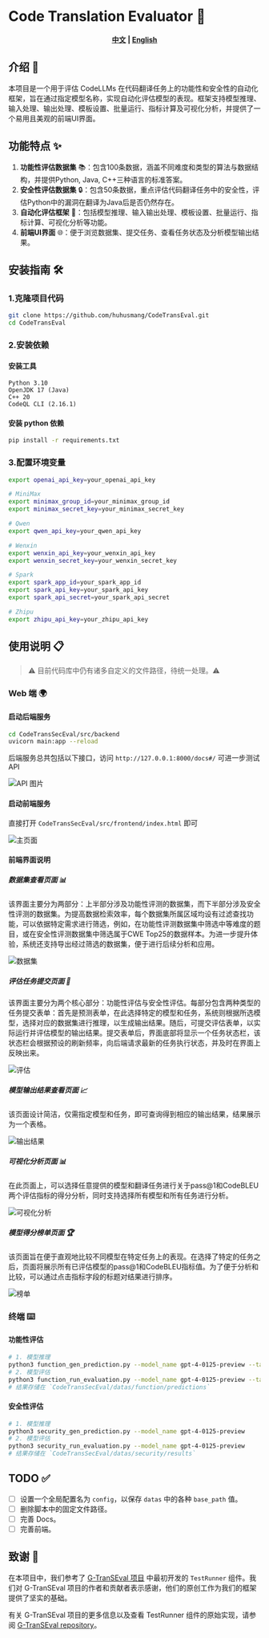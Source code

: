# Code Translation Evaluator 🚀

<p align="center">
<b><a href="#1克隆项目代码">中文</a></b>
<b> | </b>
  <b><a href="README_EN.md">English</a></b>
</p>
                                                                 
## 介绍 📖
本项目是一个用于评估 CodeLLMs 在代码翻译任务上的功能性和安全性的自动化框架，旨在通过指定模型名称，实现自动化评估模型的表现。框架支持模型推理、输入处理、输出处理、模板设置、批量运行、指标计算及可视化分析，并提供了一个易用且美观的前端UI界面。

## 功能特点 ✨

1. **功能性评估数据集** 📚：包含100条数据，涵盖不同难度和类型的算法与数据结构，并提供Python, Java, C++三种语言的标准答案。
2. **安全性评估数据集** 🔒：包含50条数据，重点评估代码翻译任务中的安全性，评估Python中的漏洞在翻译为Java后是否仍然存在。
3. **自动化评估框架** 🤖：包括模型推理、输入输出处理、模板设置、批量运行、指标计算、可视化分析等功能。
4. **前端UI界面** 🌐：便于浏览数据集、提交任务、查看任务状态及分析模型输出结果。

## 安装指南 🛠️

### 1.克隆项目代码
```bash
git clone https://github.com/huhusmang/CodeTransEval.git
cd CodeTransEval
```

### 2.安装依赖
#### 安装工具
```
Python 3.10
OpenJDK 17 (Java)
C++ 20
CodeQL CLI (2.16.1)
```

#### 安装 python 依赖
```bash
pip install -r requirements.txt
```

### 3.配置环境变量
```bash
export openai_api_key=your_openai_api_key

# MiniMax
export minimax_group_id=your_minimax_group_id
export minimax_secret_key=your_minimax_secret_key

# Qwen
export qwen_api_key=your_qwen_api_key

# Wenxin
export wenxin_api_key=your_wenxin_api_key
export wenxin_secret_key=your_wenxin_secret_key

# Spark
export spark_app_id=your_spark_app_id
export spark_api_key=your_spark_api_key
export spark_api_secret=your_spark_api_secret

# Zhipu
export zhipu_api_key=your_zhipu_api_key
```

## 使用说明 📋
> ⚠️ 目前代码库中仍有诸多自定义的文件路径，待统一处理。⚠️ 

### Web 端 🌍
#### 启动后端服务
```bash
cd CodeTransSecEval/src/backend
uvicorn main:app --reload
```
后端服务总共包括以下接口，访问 `http://127.0.0.1:8000/docs#/` 可进一步测试 API

![API 图片](images/API.png)

#### 启动前端服务
直接打开 `CodeTransSecEval/src/frontend/index.html` 即可

![主页面](images/Home.png)

#### 前端界面说明
##### 数据集查看页面 📊
该界面主要分为两部分：上半部分涉及功能性评测的数据集，而下半部分涉及安全性评测的数据集。为提高数据检索效率，每个数据集所属区域均设有过滤查找功能，可以依据特定需求进行筛选，例如，在功能性评测数据集中筛选中等难度的题目，或在安全性评测数据集中筛选属于CWE Top25的数据样本。为进一步提升体验，系统还支持导出经过筛选的数据集，便于进行后续分析和应用。

![数据集](images/Datasets.png)

##### 评估任务提交页面 📝
该界面主要分为两个核心部分：功能性评估与安全性评估。每部分包含两种类型的任务提交表单：首先是预测表单，在此选择特定的模型和任务，系统则根据所选模型，选择对应的数据集进行推理，以生成输出结果。随后，可提交评估表单，以实际运行并评估模型的输出结果。提交表单后，界面底部将显示一个任务状态栏，该状态栏会根据预设的刷新频率，向后端请求最新的任务执行状态，并及时在界面上反映出来。

![评估](images/Evaluate.png)

##### 模型输出结果查看页面 📈
该页面设计简洁，仅需指定模型和任务，即可查询得到相应的输出结果，结果展示为一个表格。

![输出结果](images/Output.png)

##### 可视化分析页面 📊
在此页面上，可以选择任意提供的模型和翻译任务进行关于pass@1和CodeBLEU两个评估指标的得分分析，同时支持选择所有模型和所有任务进行分析。

![可视化分析](images/Analyze.png)

##### 模型得分榜单页面 🏆
该页面旨在便于直观地比较不同模型在特定任务上的表现。在选择了特定的任务之后，页面将展示所有已评估模型的pass@1和CodeBLEU指标值。为了便于分析和比较，可以通过点击指标字段的标题对结果进行排序。

![榜单](images/LeaderBoard.png)

### 终端 ⌨️
#### 功能性评估
```bash
# 1. 模型推理
python3 function_gen_prediction.py --model_name gpt-4-0125-preview --task java_python
# 2. 模型评估
python3 function_run_evaluation.py --model_name gpt-4-0125-preview --task java_python
# 结果存储在 `CodeTransSecEval/datas/function/predictions`
```

#### 安全性评估
```bash
# 1. 模型推理
python3 security_gen_prediction.py --model_name gpt-4-0125-preview
# 2. 模型评估
python3 security_run_evaluation.py --model_name gpt-4-0125-preview
# 结果存储在 `CodeTransSecEval/datas/security/results`
```

## TODO ✅
- [ ] 设置一个全局配置名为 `config`，以保存 `datas` 中的各种 `base_path` 值。
- [ ] 删除脚本中的固定文件路径。
- [ ] 完善 Docs。
- [ ] 完善前端。

## 致谢 🙏
在本项目中，我们参考了 [G-TranSEval 项目](https://github.com/polyeval/g-transeval) 中最初开发的 `TestRunner` 组件。我们对 G-TranSEval 项目的作者和贡献者表示感谢，他们的原创工作为我们的框架提供了坚实的基础。

有关 G-TranSEval 项目的更多信息以及查看 TestRunner 组件的原始实现，请参阅 [G-TranSEval repository](https://github.com/polyeval/g-transeval)。
